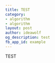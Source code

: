 ```yaml
---
title: TEST
category:
- algorithm
- algorithm
layout: post
author: ideawolf
og_description: test
fb_app_id: example
---
```


TEST
